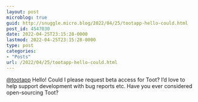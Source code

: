 ```yaml
---
layout: post
microblog: true
guid: http://snuggle.micro.blog/2022/04/25/tootapp-hello-could.html
post_id: 4547030
date: 2022-04-25T23:15:28-0000
lastmod: 2022-04-25T23:15:28-0000
type: post
categories:
- "Posts"
url: /2022/04/25/tootapp-hello-could.html
---
```

<p><span class="h-card" translate="no"><a href="https://mastodon.social/@tootapp" class="u-url mention">@<span>tootapp</span></a></span> Hello! Could I please request beta access for Toot? I’d love to help support development with bug reports etc. Have you ever considered open-sourcing Toot?</p>
